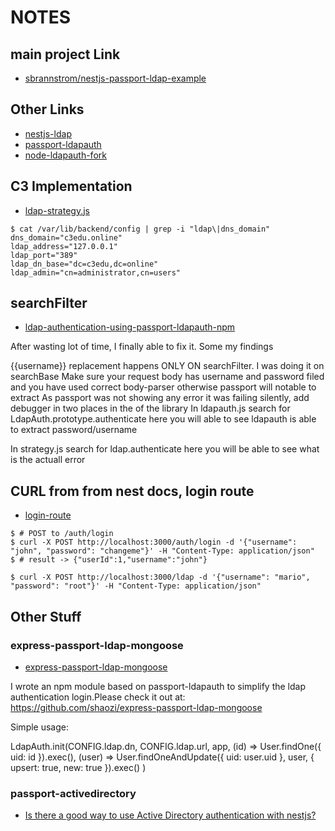 # NOTES

## main project Link

- [sbrannstrom/nestjs-passport-ldap-example](https://github.com/sbrannstrom/nestjs-passport-ldap-example)

## Other Links

- [nestjs-ldap](https://www.npmjs.com/package/nestjs-ldap)
- [passport-ldapauth](https://www.npmjs.com/package/passport-ldapauth)
- [node-ldapauth-fork](https://github.com/vesse/node-ldapauth-fork)

## C3 Implementation

- [ldap-strategy.js](https://bitbucket.org/criticallinksteam/c3/raw/5ee6098cd6ca4856ba30747a35caacec7afc13c7/src/backend/passport/ldap-strategy.js)

```shell
$ cat /var/lib/backend/config | grep -i "ldap\|dns_domain"
dns_domain="c3edu.online"
ldap_address="127.0.0.1"
ldap_port="389"
ldap_dn_base="dc=c3edu,dc=online"
ldap_admin="cn=administrator,cn=users"
```

## searchFilter

- [ldap-authentication-using-passport-ldapauth-npm](https://stackoverflow.com/questions/30707181/ldap-authentication-using-passport-ldapauth-npm)

After wasting lot of time, I finally able to fix it. Some my findings

{{username}} replacement happens ONLY ON searchFilter. I was doing it on searchBase
Make sure your request body has username and password filed and you have used correct body-parser otherwise passport will notable to extract
As passport was not showing any error it was failing silently, add debugger in two places in the of the library In ldapauth.js search for LdapAuth.prototype.authenticate here you will able to see ldapauth is able to extract password/username

In strategy.js search for ldap.authenticate here you will be able to see what is the actuall error

## CURL from from nest docs, login route

- [login-route](https://docs.nestjs.com/techniques/authentication#login-route)

```shell
$ # POST to /auth/login
$ curl -X POST http://localhost:3000/auth/login -d '{"username": "john", "password": "changeme"}' -H "Content-Type: application/json"
$ # result -> {"userId":1,"username":"john"}

$ curl -X POST http://localhost:3000/ldap -d '{"username": "mario", "password": "root"}' -H "Content-Type: application/json"
```

## Other Stuff

### express-passport-ldap-mongoose

- [express-passport-ldap-mongoose](https://github.com/shaozi/express-passport-ldap-mongoose)

I wrote an npm module based on passport-ldapauth to simplify the ldap authentication login.Please check it out at: https://github.com/shaozi/express-passport-ldap-mongoose

Simple usage:

LdapAuth.init(CONFIG.ldap.dn, CONFIG.ldap.url, app,
  (id) => User.findOne({ uid: id }).exec(),
  (user) => User.findOneAndUpdate({ uid: user.uid }, user, { upsert: true, new: true }).exec()
)

### passport-activedirectory

- [Is there a good way to use Active Directory authentication with nestjs?](https://stackoverflow.com/questions/56660208/is-there-a-good-way-to-use-active-directory-authentication-with-nestjs)
